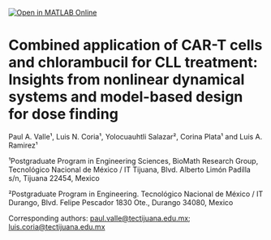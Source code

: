 [![Open in MATLAB Online](https://www.mathworks.com/images/responsive/global/open-in-matlab-online.svg)](https://matlab.mathworks.com/open/github/v1?repo=DrPaulValle/CLL-system-Hemato-)
# Combined application of CAR-T cells and chlorambucil for CLL treatment: Insights from nonlinear dynamical systems and model-based design for dose finding

Paul A. Valle¹,  Luis N. Coria¹, Yolocuauhtli Salazar², Corina Plata¹ and Luis A. Ramirez¹

¹Postgraduate Program in Engineering Sciences, BioMath Research Group, Tecnológico Nacional de México / IT Tijuana, Blvd. Alberto Limón Padilla s/n, Tijuana 22454, Mexico

²Postgraduate Program in Engineering. Tecnológico Nacional de México / IT Durango, Blvd. Felipe Pescador 1830 Ote., Durango 34080, Mexico

Corresponding authors: paul.valle@tectijuana.edu.mx; luis.coria@tectijuana.edu.mx
